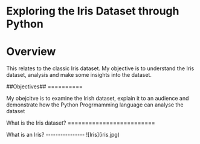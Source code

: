 # Exploring the Iris Dataset through Python
Overview
========
<p>This relates to the classic Iris dataset. My objective is to understand the Iris dataset, analysis and make some insights into the dataset.</p>
##Objectives##
==========
<p>My obejcitve is to examine the Irish dataset, explain it to an audience and demonstrate how the Python Progrmamming language can analyse the dataset</p>
What is the Iris dataset?
=========================
<p>
What is an Iris?
----------------
![Iris](iris.jpg)
</p>

